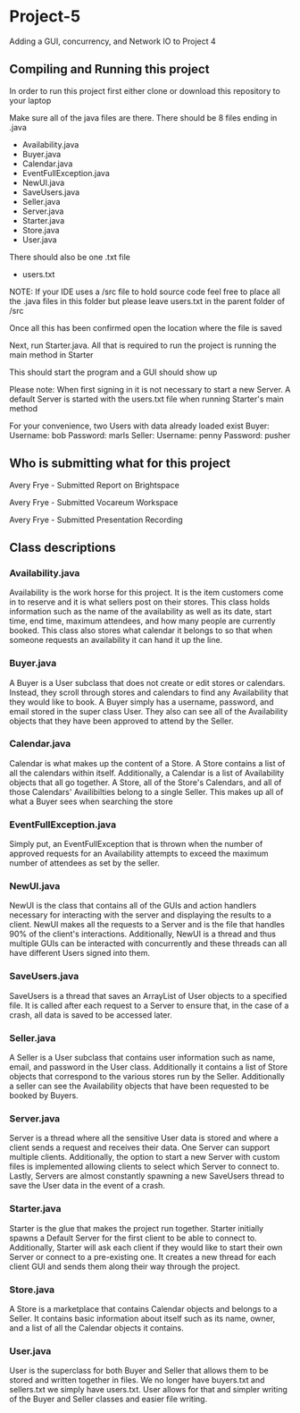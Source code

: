 # Project-5
Adding a GUI, concurrency, and Network IO to Project 4

## Compiling and Running this project

In order to run this project first either clone or download this repository to your laptop

Make sure all of the java files are there. There should be 8 files ending in .java
* Availability.java
* Buyer.java
* Calendar.java
* EventFullException.java
* NewUI.java
* SaveUsers.java
* Seller.java
* Server.java
* Starter.java
* Store.java
* User.java

There should also be one .txt file
* users.txt

NOTE: If your IDE uses a /src file to hold source code feel free to place all the .java files in this folder but please leave users.txt in the parent folder of /src

Once all this has been confirmed open the location where the file is saved

Next, run Starter.java. All that is required to run the project is running the main method in Starter

This should start the program and a GUI should show up

Please note: When first signing in it is not necessary to start a new Server. A default Server is started with the users.txt file when running Starter's main method

For your convenience, two Users with data already loaded exist
Buyer: Username: bob Password: marls
Seller: Username: penny Password: pusher

## Who is submitting what for this project

Avery Frye - Submitted Report on Brightspace

Avery Frye - Submitted Vocareum Workspace

Avery Frye - Submitted Presentation Recording

## Class descriptions

### Availability.java
Availability is the work horse for this project. It is the item customers come in to reserve and it is what sellers post on their stores. This class holds information
such as the name of the availability as well as its date, start time, end time, maximum attendees, and how many people are currently booked. This class also stores 
what calendar it belongs to so that when someone requests an availability it can hand it up the line.

### Buyer.java
A Buyer is a User subclass that does not create or edit stores or calendars. Instead, they scroll through stores and calendars to find any Availability that they would 
like to book. A Buyer simply has a username, password, and email stored in the super class User. They also can see all of the Availability objects that they have been 
approved to attend by the Seller.

### Calendar.java
Calendar is what makes up the content of a Store. A Store contains a list of all the calendars within itself. Additionally, a Calendar is a list of Availability
objects that all go together. A Store, all of the Store's Calendars, and all of those Calendars' Availibilties belong to a single Seller. This makes up all of what a
Buyer sees when searching the store

### EventFullException.java
Simply put, an EventFullException that is thrown when the number of approved requests for an Availability attempts to exceed the maximum number of attendees as set by
the seller.

### NewUI.java
NewUI is the class that contains all of the GUIs and action handlers necessary for interacting with the server and displaying the results to a client. NewUI makes all
the requests to a Server and is the file that handles 90% of the client's interactions. Additionally, NewUI is a thread and thus multiple GUIs can be interacted with
concurrently and these threads can all have different Users signed into them.

### SaveUsers.java
SaveUsers is a thread that saves an ArrayList of User objects to a specified file. It is called after each request to a Server to ensure that, in the case of a crash,
all data is saved to be accessed later.

### Seller.java
A Seller is a User subclass that contains user information such as name, email, and password in the User class. Additionally it contains a list of Store objects that 
correspond to the various stores run by the Seller. Additionally a seller can see the Availability objects that have been requested to be booked by Buyers.

### Server.java
Server is a thread where all the sensitive User data is stored and where a client sends a request and receives their data. One Server can support multiple clients.
Additionally, the option to start a new Server with custom files is implemented allowing clients to select which Server to connect to. Lastly, Servers are almost
constantly spawning a new SaveUsers thread to save the User data in the event of a crash.

### Starter.java
Starter is the glue that makes the project run together. Starter initially spawns a Default Server for the first client to be able to connect to. Additionally, Starter
will ask each client if they would like to start their own Server or connect to a pre-existing one. It creates a new thread for each client GUI and sends them along
their way through the project.

### Store.java
A Store is a marketplace that contains Calendar objects and belongs to a Seller. It contains basic information about itself such as its name, owner, and a list of all
the Calendar objects it contains.

### User.java
User is the superclass for both Buyer and Seller that allows them to be stored and written together in files. We no longer have buyers.txt and sellers.txt we simply
have users.txt. User allows for that and simpler writing of the Buyer and Seller classes and easier file writing.
